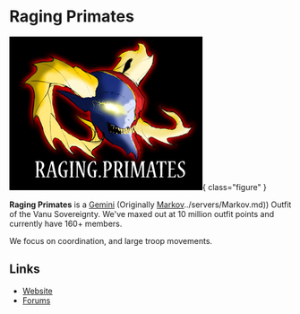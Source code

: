 # Raging Primates

![](../../images/Rpbanner.jpg){ class="figure" }

**Raging Primates** is a
[Gemini](../servers/Gemini.md) (Originally [Markov]()../servers/Markov.md)) Outfit of the
Vanu Sovereignty. We've maxed out at 10 million outfit points and currently have
160+ members.

We focus on coordination, and large troop movements.

## Links

- [Website](http://ragingprimates.wetpaint.com/)
- [Forums](http://ragingprimates.proboards.com)
